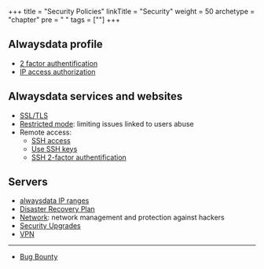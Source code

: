+++
title = "Security Policies"
linkTitle = "Security"
weight = 50
archetype = "chapter"
pre = "<i class='fas fa-fw fa-shield-alt'></i> "
tags = [""]
+++

## Alwaysdata profile

- [2 factor authentification](two-factor-authentication)
- [IP access authorization](ip-access-authorization)

## Alwaysdata services and websites

- [SSL/TLS](ssl-tls)
- [Restricted mode](restricted-mode): limiting issues linked to users abuse
- Remote access:
    - [SSH access](remote-access/ssh)
    - [Use SSH keys](remote-access/ssh/use-keys)
    - [SSH 2-factor authentification](remote-access/ssh/ssh-two-factor-authentication)

## Servers

- [alwaysdata IP ranges](ip-ranges)
- [Disaster Recovery Plan](drp)
- [Network](network): network management and protection against hackers
- [Security Upgrades](security/security-upgrades)
- [VPN](./vpn)

---
- [Bug Bounty](security/bug-bounty)
